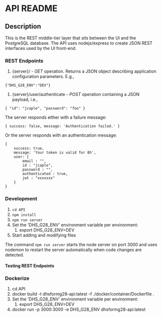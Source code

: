 # API README

## Description

This is the REST middle-tier layer that sits between the UI and the PostgreSQL database.
The API uses nodejs/express to create JSON REST interfaces used by the UI front-end.

### REST Endpoints

1.  {server}/ - *GET* operation.  Returns a JSON object describing application configuration parameters.  E.g.,

```{"DHS_G28_ENV":"DEV"}```

1.  {server}/user/authenticate - *POST* operation containing a JSON payload, i.e.,

```{ "id": "jcaple", "password": "foo" }```

The server responds either with a failure message:

```{ success: false, message: 'Authentication failed.' }```

Or the server responds with an authentication message:

```
{
    success: true,
    message: 'Your token is valid for 8h',
    user: {
        email : "",
        id : "jcaple",
        password : "",
        authenticated : true,
        jwt : "xxxxxxx"
    }
}
```

### Development 

1.  ```cd API```
1.  ```npm install```
1.  ```npm run server```
1.  Set the 'DHS_G28_ENV' environment variable per environment:
    1.  export DHS_G28_ENV=DEV
1.  Start adding and modifying files

The command ```npm run server``` starts the node server on port 3000 and uses nodemon to 
restart the server automatically when code changes are detected.

#### Testing REST Endpoints

[Use Postman for maual interface testing during development]: https://www.getpostman.com/ 

### Dockerize

1.  cd API
1.  docker build -t dhsformg28-api:latest -f ./docker/container/Dockerfile .
1.  Set the 'DHS_G28_ENV' environment variable per environment:
    1.  export DHS_G28_ENV=DEV
1.  docker run -p 3000:3000 -e DHS_G28_ENV dhsformg28-api:latest
